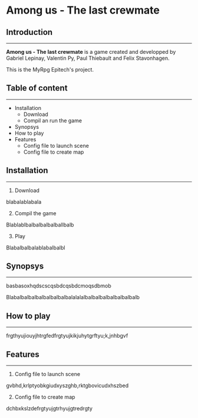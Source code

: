 # **Among us - The last crewmate**

## **Introduction**
---

**Among us - The last crewmate** is a game created and developped by Gabriel Lepinay, Valentin Py, Paul Thiebault and Felix Stavonhagen.

This is the MyRpg Epitech's project.

## **Table of content**
---
- Installation
  - Download
  - Compil an run the game
- Synopsys
- How to play
- Features
  - Config file to launch scene
  - Config file to create map

## Installation
---
1. Download

blabalablabala

2. Compil the game

Blablablbalbalbalbalballbalb

3. Play

Blabalbalbalablabalbalbl

## Synopsys
---
basbasoxhqdscscqsbdcqsbdcmoqsdbmob

Blabalbalbalbalbalbalbalbalalalalbalbalbalbalbalbalbalb

## How to play
---
frgthyujiouyjhtrgfedfrgtyujkikjuhytgrftyu;k,jnhbgvf

## Features
---
1. Config file to launch scene

gvbhd,krlptyobkgiudxyszghb,rktgbovicudxhszbed

2. Config file to create map

dchbxkslzdefrgtyujgtrhyujgtredrgty

